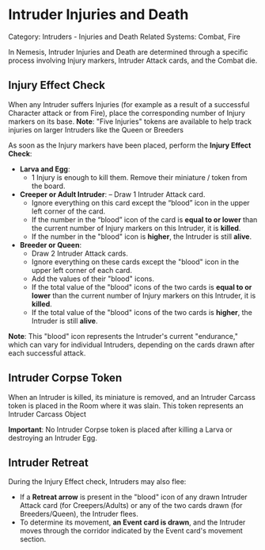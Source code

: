 # Intruder Injuries and Death

Category: Intruders - Injuries and Death
Related Systems: Combat, Fire

In Nemesis, Intruder Injuries and Death are determined through a specific process involving Injury markers, Intruder Attack cards, and the Combat die.

## Injury Effect Check

When any Intruder suffers Injuries (for example as a result of a successful Character attack or from Fire), place the corresponding number of Injury markers on its base.
**Note**: "Five Injuries" tokens are available to help track injuries on larger Intruders like the Queen or Breeders

As soon as the Injury markers have been placed, perform the **Injury Effect Check**:

- **Larva and Egg**:
  - 1 Injury is enough to kill them. Remove their miniature / token from the board.
- **Creeper or Adult Intruder**:
  – Draw 1 Intruder Attack card.
  - Ignore everything on this card except the “blood” icon in the upper left corner of the card. 
  - If the number in the “blood” icon of the card is **equal to or lower** than the current number of Injury markers on this Intruder, it is **killed**.
  - If the number in the "blood" icon is **higher**, the Intruder is still **alive**.
- **Breeder or Queen**:
  - Draw 2 Intruder Attack cards.
  - Ignore everything on these cards except the "blood" icon in the upper left corner of each card.
  - Add the values of their "blood" icons.
  - If the total value of the "blood" icons of the two cards is **equal to or lower** than the current number of Injury markers on this Intruder, it is **killed**.
  - If the total value of the "blood" icons of the two cards is **higher**, the Intruder is still **alive**.

**Note**: This "blood" icon represents the Intruder's current "endurance," which can vary for individual Intruders, depending on the cards drawn after each successful attack.

## Intruder Corpse Token

When an Intruder is killed, its miniature is removed, and an Intruder Carcass token is placed in the Room where it was slain. This token represents an Intruder Carcass Object

**Important**: No Intruder Corpse token is placed after killing a Larva or destroying an Intruder Egg.

## Intruder Retreat

During the Injury Effect check, Intruders may also flee:

- If a **Retreat arrow** is present in the "blood" icon of any drawn Intruder Attack card (for Creepers/Adults) or any of the two cards drawn (for Breeders/Queen), the Intruder flees.
- To determine its movement, **an Event card is drawn**, and the Intruder moves through the corridor indicated by the Event card's movement section.
